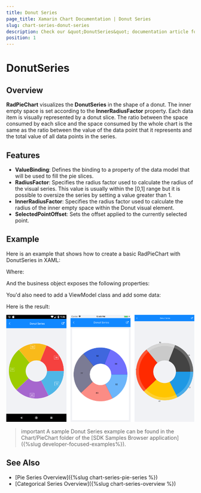 ```yaml
---
title: Donut Series
page_title: Xamarin Chart Documentation | Donut Series
slug: chart-series-donut-series
description: Check our &quot;DonutSeries&quot; documentation article for Telerik Chart for Xamarin control.
position: 1
---
```


# DonutSeries #

## Overview ##

**RadPieChart** visualizes the **DonutSeries** in the shape of a donut. The inner empty space is set according to the **InnerRadiusFactor** property. Each data item is visually represented by a donut slice. The ratio between the space consumed by each slice and the space consumed by the whole chart is the same as the ratio between the value of the data point that it represents and the total value of all data points in the series.

## Features ##

- **ValueBinding**: Defines the binding to a property of the data model that will be used to fill the pie slices.
- **RadiusFactor**: Specifies the radius factor used to calculate the radius of the visual series. This value is usually within the [0,1] range but it is possible to oversize the series by setting a value greater than 1.
- **InnerRadiusFactor**: Specifies the radius factor used to calculate the radius of the inner empty space within the Donut visual element.
- **SelectedPointOffset**: Sets the offset applied to the currently selected point.

## Example ##

Here is an example that shows how to create a basic RadPieChart with DonutSeries in XAML: 

<snippet id='chart-series-donut-xaml'/>

Where:

<snippet id='xmlns-telerikchart'/>

And the business object exposes the following properties:

<snippet id='categorical-data-model'/>

You'd also need to add a ViewModel class and add some data:

<snippet id='chart-piechart-view-model'/>

Here is the result:

![Basic Donut Series](images/donut-series-basic-example.png)

>important A sample Donut Series example can be found in the Chart/PieChart folder of the [SDK Samples Browser application]({%slug developer-focused-examples%}).


## See Also

- [Pie Series Overview]({%slug chart-series-pie-series %})
- [Categorical Series Overview]({%slug chart-series-overview %})

